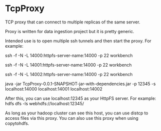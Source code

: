TcpProxy
========

TCP proxy that can connect to multiple replicas of the same server.

Proxy is written for data ingestion project but it is pretty generic.

Intended use is to open multiple ssh tunnels and then start the proxy.
For example:

ssh -f -N -L 14000:httpfs-server-name:14000 -p 22 workbench

ssh -f -N -L 14001:httpfs-server-name:14000 -p 22 workbench

ssh -f -N -L 14002:httpfs-server-name:14000 -p 22 workbench

java -jar TcpProxy-0.0.1-SNAPSHOT-jar-with-dependencies.jar -p 12345 -s localhost:14000 localhost:14001 localhost:14002

After this, you can use localhost:12345 as your HttpFS server. For example:
hdfs dfs -ls webhdfs://localhost:12345/

As long as your hadoop cluster can see this host, you can use distcp to
access files via this proxy. You can also use this proxy when using
copytohdfs.
